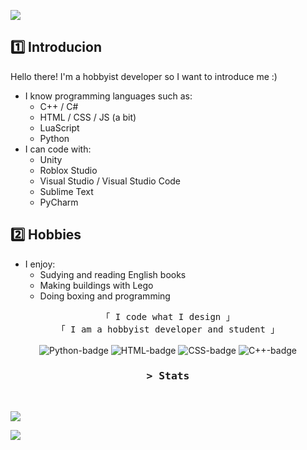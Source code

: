 
![](https://i.postimg.cc/2jc2PPpT/header.png)

## 1️⃣ Introducion
Hello there! I'm a hobbyist developer so I want to introduce me :)
- I know programming languages such as:
  - C++ / C#
  - HTML / CSS / JS (a bit)
  - LuaScript
  - Python
- I can code with:
  - Unity
  - Roblox Studio
  - Visual Studio / Visual Studio Code
  - Sublime Text
  - PyCharm

## 2️⃣ Hobbies
- I enjoy:
  - Sudying and reading English books
  - Making buildings with Lego
  - Doing boxing and programming
     
       


<p align="center">
        <!-- Organisation  -->
        <samp>
                「 I code what I design 」
                <br>
                「 I am a hobbyist developer and student 」
                <br>
                <br>
        </samp>
        <!-- Programming Languages -->
        <!-- Python -->
        <img alt="Python-badge" src="https://img.shields.io/badge/-Python-1572b6?style=flat&logo=python&logoColor=white">
        <!-- HTML -->
        <img alt="HTML-badge" src="https://img.shields.io/badge/-HTML-E34F26?style=flat&logo=HTML5&logoColor=white">
        <!-- CSS  -->
        <img alt="CSS-badge" src="https://img.shields.io/badge/-CSS-1572B6?style=flat&logo=CSS3&logoColor=white">
        <!-- C++ -->
        <img alt="C++-badge" src="https://img.shields.io/badge/-C++-9b3675?style=flat&logo=C%2B%2B&logoColor=white">
</p>


<h3 align="center">
        <samp>&gt; 
                <b>Stats</b>
        </samp>
</h3>
<br>

<a href="https://github.com/artndev/"><img src="https://github-readme-stats.vercel.app/api?username=artndev&show_icons=true&theme=dark" /></a>

<a href="https://github.com/artndev/"><img src="https://github-readme-stats.vercel.app/api/top-langs/?username=artndev&layout=compact&theme=dark" /></a>




